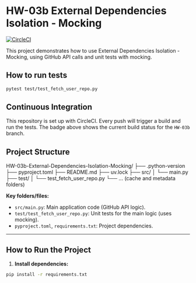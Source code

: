 # HW-03b External Dependencies Isolation - Mocking

[![CircleCI](https://dl.circleci.com/status-badge/img/gh/endiesworld/codes/tree/HW-03b.svg?style=svg)](https://dl.circleci.com/status-badge/redirect/gh/endiesworld/codes/tree/HW-03b)

This project demonstrates how to use External Dependencies Isolation - Mocking, using GitHub API calls and unit tests with mocking.

## How to run tests

```bash
pytest test/test_fetch_user_repo.py
```

## Continuous Integration

This repository is set up with CircleCI. Every push will trigger a build and run the tests. The badge above shows the current build status for the `HW-03b` branch.

## Project Structure

HW-03b-External-Dependencies-Isolation-Mocking/
├── .python-version
├── pyproject.toml
├── README.md
├── uv.lock
├── src/
│   └── main.py
├── test/
│   └── test_fetch_user_repo.py
└── ... (cache and metadata folders)

**Key folders/files:**

- `src/main.py`: Main application code (GitHub API logic).
- `test/test_fetch_user_repo.py`: Unit tests for the main logic (uses mocking).
- `pyproject.toml`, `requirements.txt`: Project dependencies.

---

## How to Run the Project

1. **Install dependencies:**

```bash
pip install -r requirements.txt
```
